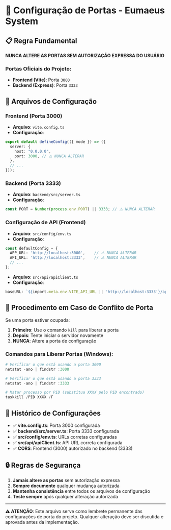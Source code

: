 # 🔧 Configuração de Portas - Eumaeus System

## 📋 Regra Fundamental

**NUNCA ALTERE AS PORTAS SEM AUTORIZAÇÃO EXPRESSA DO USUÁRIO**

### Portas Oficiais do Projeto:
- **Frontend (Vite)**: Porta `3000`
- **Backend (Express)**: Porta `3333`

## 📁 Arquivos de Configuração

### Frontend (Porta 3000)
- **Arquivo**: `vite.config.ts`
- **Configuração**:
```typescript
export default defineConfig(({ mode }) => ({
  server: {
    host: "0.0.0.0",
    port: 3000, // ⚠️ NUNCA ALTERAR
  },
  // ...
}));
```

### Backend (Porta 3333)
- **Arquivo**: `backend/src/server.ts`
- **Configuração**:
```typescript
const PORT = Number(process.env.PORT) || 3333; // ⚠️ NUNCA ALTERAR
```

### Configuração de API (Frontend)
- **Arquivo**: `src/config/env.ts`
- **Configuração**:
```typescript
const defaultConfig = {
  APP_URL: 'http://localhost:3000',    // ⚠️ NUNCA ALTERAR
  API_URL: 'http://localhost:3333',    // ⚠️ NUNCA ALTERAR
  // ...
};
```

- **Arquivo**: `src/api/apiClient.ts`
- **Configuração**:
```typescript
baseURL: `${import.meta.env.VITE_API_URL || 'http://localhost:3333'}/api`,
```

## 🚨 Procedimento em Caso de Conflito de Porta

Se uma porta estiver ocupada:

1. **Primeiro**: Use o comando `kill` para liberar a porta
2. **Depois**: Tente iniciar o servidor novamente
3. **NUNCA**: Altere a porta de configuração

### Comandos para Liberar Portas (Windows):

```powershell
# Verificar o que está usando a porta 3000
netstat -ano | findstr :3000

# Verificar o que está usando a porta 3333
netstat -ano | findstr :3333

# Matar processo por PID (substitua XXXX pelo PID encontrado)
taskkill /PID XXXX /F
```

## 📝 Histórico de Configurações

- ✅ **vite.config.ts**: Porta 3000 configurada
- ✅ **backend/src/server.ts**: Porta 3333 configurada
- ✅ **src/config/env.ts**: URLs corretas configuradas
- ✅ **src/api/apiClient.ts**: API URL correta configurada
- ✅ **CORS**: Frontend (3000) autorizado no backend (3333)

## 🔒 Regras de Segurança

1. **Jamais altere as portas** sem autorização expressa
2. **Sempre documente** qualquer mudança autorizada
3. **Mantenha consistência** entre todos os arquivos de configuração
4. **Teste sempre** após qualquer alteração autorizada

---

**⚠️ ATENÇÃO**: Este arquivo serve como lembrete permanente das configurações de porta do projeto. Qualquer alteração deve ser discutida e aprovada antes da implementação.